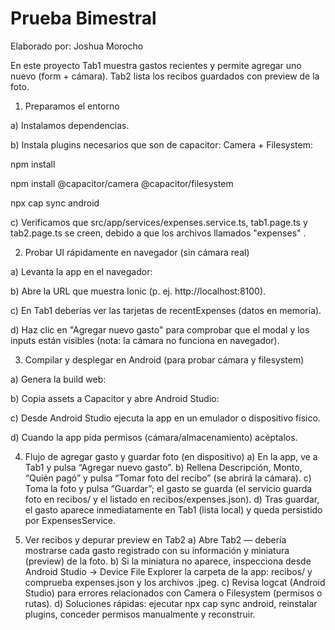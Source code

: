 # Prueba Bimestral
Elaborado por: Joshua Morocho

En este proyecto Tab1 muestra gastos recientes y permite agregar uno nuevo (form + cámara). Tab2 lista los recibos guardados con preview de la foto.

1) Preparamos el entorno
   
  a) Instalamos dependencias.

  b) Instala plugins necesarios que son de capacitor: Camera + Filesystem:
  
npm install
  
npm install @capacitor/camera @capacitor/filesystem

npx cap sync android

c) Verificamos que src/app/services/expenses.service.ts, tab1.page.ts y tab2.page.ts se creen, debido a que los archivos llamados "expenses" .

2) Probar UI rápidamente en navegador (sin cámara real)
   
a) Levanta la app en el navegador:

b) Abre la URL que muestra Ionic (p. ej. http://localhost:8100).

c) En Tab1 deberías ver las tarjetas de recentExpenses (datos en memoria).

d) Haz clic en "Agregar nuevo gasto" para comprobar que el modal y los inputs están visibles (nota: la cámara no funciona en navegador).

3) Compilar y desplegar en Android (para probar cámara y filesystem)
   
a) Genera la build web:

b) Copia assets a Capacitor y abre Android Studio:

c) Desde Android Studio ejecuta la app en un emulador o dispositivo físico.

d) Cuando la app pida permisos (cámara/almacenamiento) acéptalos.

4) Flujo de agregar gasto y guardar foto (en dispositivo)
a) En la app, ve a Tab1 y pulsa “Agregar nuevo gasto”.
b) Rellena Descripción, Monto, “Quién pagó” y pulsa “Tomar foto del recibo” (se abrirá la cámara).
c) Toma la foto y pulsa “Guardar”; el gasto se guarda (el servicio guarda foto en recibos/ y el listado en recibos/expenses.json).
d) Tras guardar, el gasto aparece inmediatamente en Tab1 (lista local) y queda persistido por ExpensesService.

5) Ver recibos y depurar preview en Tab2
a) Abre Tab2 — debería mostrarse cada gasto registrado con su información y miniatura (preview) de la foto.
b) Si la miniatura no aparece, inspecciona desde Android Studio → Device File Explorer la carpeta de la app: recibos/ y comprueba expenses.json y los archivos .jpeg.
c) Revisa logcat (Android Studio) para errores relacionados con Camera o Filesystem (permisos o rutas).
d) Soluciones rápidas: ejecutar npx cap sync android, reinstalar plugins, conceder permisos manualmente y reconstruir.

